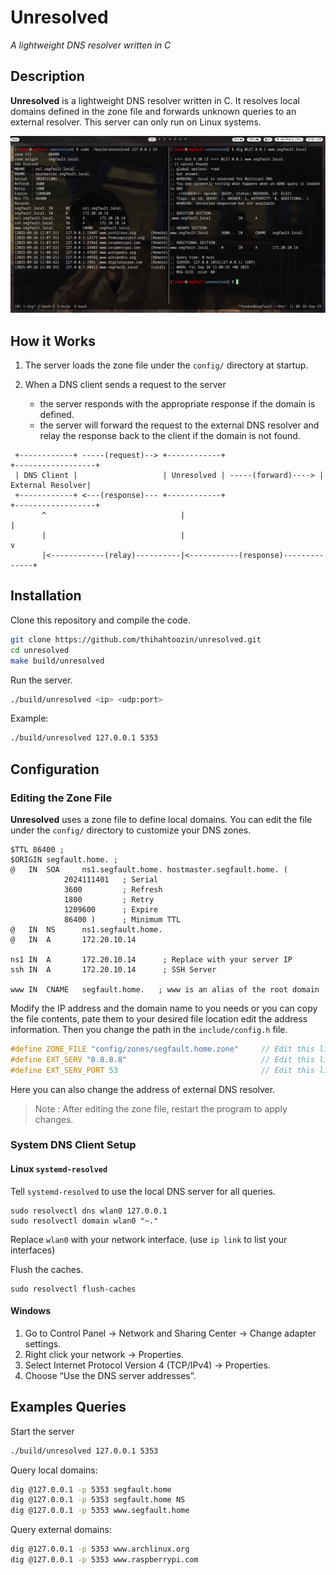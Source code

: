# Unresolved
*A lightweight DNS resolver written in C*

## Description
**Unresolved** is a lightweight DNS resolver written in C. It  resolves local domains defined in the zone file and forwards unknown queries to an external resolver. This server can only run on Linux systems.

![image](images/unresolved.png)

## How it Works

1. The server loads the zone file under the `config/` directory at startup.

2. When a DNS client sends a request to the server
	- the server responds with the appropriate response if the domain is defined.
	- the server will forward the request to the external DNS resolver and relay the response back to the client if the domain is not found.


```                 
 +------------+ -----(request)--> +------------+                     +------------------+
 | DNS Client |                   | Unresolved | -----(forward)----> | External Resolver|
 +------------+ <---(response)--- +------------+                     +------------------+
       ^                              |                                    |
       |                              |                                    v
       |<------------(relay)----------|<-----------(response)--------------+
```


## Installation
Clone this repository and compile the code.
```bash
git clone https://github.com/thihahtoozin/unresolved.git
cd unresolved
make build/unresolved
```
Run the server.
```bash
./build/unresolved <ip> <udp:port>
```
Example:
```bash
./build/unresolved 127.0.0.1 5353
```

## Configuration
### Editing the Zone File
**Unresolved** uses a zone file to define local domains. You can edit the file under the `config/` directory to customize your DNS zones.

```zone
$TTL 86400 ;
$ORIGIN segfault.home. ;
@   IN  SOA     ns1.segfault.home. hostmaster.segfault.home. (
            2024111401   ; Serial
            3600         ; Refresh
            1800         ; Retry
            1209600      ; Expire
            86400 )      ; Minimum TTL
@   IN  NS      ns1.segfault.home.
@   IN  A       172.20.10.14

ns1 IN  A       172.20.10.14      ; Replace with your server IP
ssh IN	A	    172.20.10.14      ; SSH Server

www IN  CNAME   segfault.home.   ; www is an alias of the root domain

```

Modify the IP address and the domain name to you needs or you can copy the file contents, pate them to your desired file location edit the address information.
Then you change the path in the `include/config.h` file.

```c
#define ZONE_FILE "config/zones/segfault.home.zone"     // Edit this line for changing the zone file path
#define EXT_SERV "8.8.8.8"                              // Edit this line for changing external server IP
#define EXT_SERV_PORT 53                                // Edit this line for changing external server PORT 
```
Here you can also change the address of external DNS resolver.

> Note : After editing the zone file, restart the program to apply changes.

### System DNS Client Setup

#### Linux `systemd-resolved`
Tell `systemd-resolved` to use the local DNS server for all queries.
```
sudo resolvectl dns wlan0 127.0.0.1
sudo resolvectl domain wlan0 "~."
```

Replace `wlan0` with your network interface. (use `ip link` to list your interfaces)

Flush the caches.
```
sudo resolvectl flush-caches
```

#### Windows
1. Go to Control Panel → Network and Sharing Center → Change adapter settings.
2. Right click your network → Properties.
3. Select Internet Protocol Version 4 (TCP/IPv4) → Properties.
4. Choose “Use the DNS server addresses”.

## Examples Queries

Start the server
```bash
./build/unresolved 127.0.0.1 5353
```

Query local domains:
```bash
dig @127.0.0.1 -p 5353 segfault.home
dig @127.0.0.1 -p 5353 segfault.home NS
dig @127.0.0.1 -p 5353 www.segfault.home
```

Query external domains:
```bash
dig @127.0.0.1 -p 5353 www.archlinux.org
dig @127.0.0.1 -p 5353 www.raspberrypi.com
```